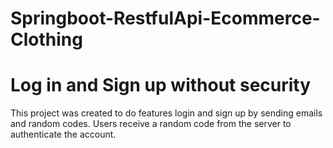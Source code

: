 # Springboot-RestfulApi-Ecommerce-Clothing
# Log in and Sign up without security
This project was created to do features login and sign up by sending emails and random codes. Users receive a random code from the server to authenticate the account. 
